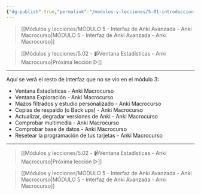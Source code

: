 ```yaml
---
{"dg-publish":true,"permalink":"/modulos-y-lecciones/5-01-introduccion-al-modulo-5-anki-macrocurso/","noteIcon":"","updated":"2024-05-22T18:40:55.909+02:00"}
---
```



> [[Módulos y lecciones/MÓDULO 5 - Interfaz de Anki Avanzada - Anki Macrocurso\|MÓDULO 5 - Interfaz de Anki Avanzada - Anki Macrocurso]]

> [[Módulos y lecciones/5.02 - 📹Ventana Estadísticas - Anki Macrocurso\|Próxima lección ▷]]

---

Aquí se verá el resto de interfaz que no se vio en el módulo 3:

- Ventana Estadísticas - Anki Macrocurso
- Ventana Exploración - Anki Macrocurso
- Mazos filtrados y estudio personalizado - Anki Macrocurso
- Copias de respaldo (o Back ups) - Anki Macrocurso
- Actualizar, degradar versiones de Anki - Anki Macrocurso
- Comprobar multimedia - Anki Macrocurso
- Comprobar base de datos - Anki Macrocurso
- Resetear la programación de tus tarjetas  - Anki Macrocurso

---

> [[Módulos y lecciones/5.02 - 📹Ventana Estadísticas - Anki Macrocurso\|Próxima lección ▷]]

> [[Módulos y lecciones/MÓDULO 5 - Interfaz de Anki Avanzada - Anki Macrocurso\|MÓDULO 5 - Interfaz de Anki Avanzada - Anki Macrocurso]]